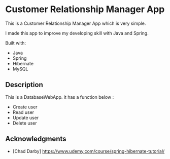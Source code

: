 # Customer Relationship Manager App 

This is a Customer Relationship Manager App which is very simple.

I made this app to improve my developing skill with Java and Spring.

Built with:

- Java
- Spring
- Hibernate  
- MySQL    

## Description

This is a DatabaseWebApp. it has a function below : 

- Create user
- Read user
- Update user
- Delete user 

## Acknowledgments

* [Chad Darby] https://www.udemy.com/course/spring-hibernate-tutorial/ 
